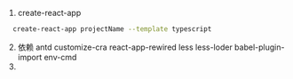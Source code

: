 1. create-react-app
```bash
  create-react-app projectName --template typescript
```
2. 依赖 antd customize-cra react-app-rewired less less-loder babel-plugin-import env-cmd
3. 